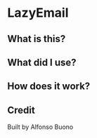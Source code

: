 # LazyEmail
## What is this?


## What did I use?


## How does it work?


## Credit
Built by Alfonso Buono
